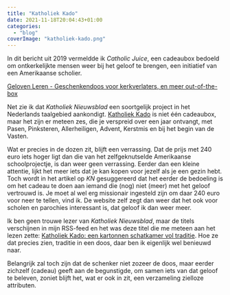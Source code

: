 ```yaml
---
title: "Katholiek Kado"
date: 2021-11-18T20:04:43+01:00
categories: 
  - "blog"
coverImage: "katholiek-kado.png"
---
```


In dit bericht uit 2019 vermeldde ik *Catholic Juice*, een cadeaubox bedoeld om ontkerkelijkte mensen weer bij het geloof te brengen, een initiatief van een Amerikaanse scholier.

[Geloven Leren - Geschenkendoos voor kerkverlaters, en meer out-of-the-box](/blog/geschenkendoos-voor-kerkverlaters-en-meer-out-of-the-box/ "Geloven Leren - Geschenkendoos voor kerkverlaters, en meer out-of-the-box")

Net zie ik dat *Katholiek Nieuwsblad* een soortgelijk project in het Nederlands taalgebied aankondigt. [Katholiek Kado](https://katholiekkado.nl/kalender/ "Kalender - Katholiek Kado") is niet één cadeaubox, maar het zijn er meteen zes, die je verspreid over een jaar ontvangt, met Pasen, Pinksteren, Allerheiligen, Advent, Kerstmis en bij het begin van de Vasten.

Wat er precies in de dozen zit, blijft een verrassing. Dat de prijs met 240 euro iets hoger ligt dan die van het zelfgeknutselde Amerikaanse schoolprojectje, is dan weer geen verrassing. Eerder dan een kleine attentie, lijkt het meer iets dat je kan kopen voor jezelf als je een gezin hebt.  Toch wordt in het artikel op *KN* gesuggereerd dat het eerder de bedoeling is om het cadeau te doen aan iemand die (nog) niet (meer) met het geloof vertrouwd is. Je moet al wel erg missionair ingesteld zijn om daar 240 euro voor neer te tellen, vind ik. De website zelf zegt dan weer dat het ook voor scholen en parochies interessant is, dat geloof ik dan weer meer.

Ik ben geen trouwe lezer van *Katholiek Nieuwsblad*, maar de titels verschijnen in mijn RSS-feed en het was deze titel die me meteen aan het lezen zette: [Katholiek Kado: een kartonnen schatkamer vol traditie](https://www.kn.nl/jong/katholiek-kado-een-kartonnen-schatkamer-vol-traditie/ "Katholiek Kado: een kartonnen schatkamer vol traditie - Katholiek Nieuwsblad"). Hoe ze dat precies zien, traditie in een doos, daar ben ik eigenlijk wel benieuwd naar. 

Belangrijk zal toch zijn dat de schenker niet zozeer de doos, maar eerder zichzelf (cadeau) geeft aan de begunstigde, om samen iets van dat geloof te beleven, zoniet blijft het, wat er ook in zit, een verzameling zielloze attributen.
